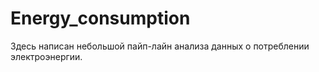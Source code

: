 # Energy_consumption
Здесь написан небольшой пайп-лайн анализа данных о потреблении электроэнергии.
